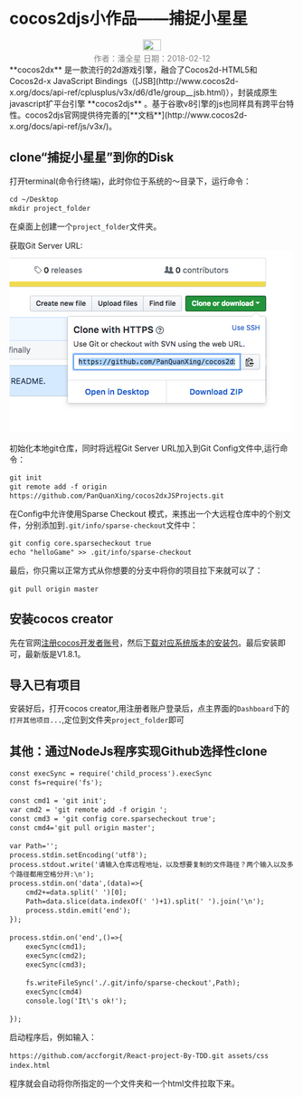 # cocos2djs小作品——捕捉小星星

<center>
<img src="https://avatars1.githubusercontent.com/u/16749698?s=460&v=4" width="25%" height="25%"/>
<br/>
<font color="Gray">作者：潘全星   日期：2018-02-12</font>
</center>
**cocos2dx** 是一款流行的2d游戏引擎，融合了Cocos2d-HTML5和Cocos2d-x JavaScript Bindings（[JSB](http://www.cocos2d-x.org/docs/api-ref/cplusplus/v3x/d6/d1e/group__jsb.html)），封装成原生javascript扩平台引擎 **cocos2djs** 。基于谷歌v8引擎的js也同样具有跨平台特性。cocos2djs官网提供待完善的[**文档**](http://www.cocos2d-x.org/docs/api-ref/js/v3x/)。 

## clone“捕捉小星星”到你的Disk
打开terminal(命令行终端)，此时你位于系统的～目录下，运行命令：

```
cd ~/Desktop
mkdir project_folder
```

在桌面上创建一个`project_folder`文件夹。

获取Git Server URL:
![img](readmeImg/2018-02-24-01.png)

初始化本地git仓库，同时将远程Git Server URL加入到Git Config文件中,运行命令：

```
git init
git remote add -f origin https://github.com/PanQuanXing/cocos2dxJSProjects.git
```

在Config中允许使用Sparse Checkout 模式，来拣出一个大远程仓库中的个别文件，分别添加到`.git/info/sparse-checkout`文件中：

```
git config core.sparsecheckout true
echo "helloGame" >> .git/info/sparse-checkout
```

最后，你只需以正常方式从你想要的分支中将你的项目拉下来就可以了：

`git pull origin master`

## 安装cocos creator
先在官网[注册cocos开发者账号](https://passport.cocos.com/auth/signup)，然后[下载对应系统版本的安装包](http://www.cocos.com/download)。最后安装即可，最新版是V1.8.1。

## 导入已有项目
安装好后，打开cocos creator,用注册者账户登录后，点主界面的`Dashboard`下的`打开其他项目...`,定位到文件夹`project_folder`即可

## 其他：通过NodeJs程序实现Github选择性clone
```
const execSync = require('child_process').execSync
const fs=require('fs');

const cmd1 = 'git init';
var cmd2 = 'git remote add -f origin ';
const cmd3 = 'git config core.sparsecheckout true';
const cmd4='git pull origin master';

var Path='';
process.stdin.setEncoding('utf8');
process.stdout.write('请输入仓库远程地址，以及想要复制的文件路径？两个输入以及多个路径都用空格分开:\n');
process.stdin.on('data',(data)=>{
    cmd2+=data.split(' ')[0];
    Path=data.slice(data.indexOf(' ')+1).split(' ').join('\n');
    process.stdin.emit('end');
});

process.stdin.on('end',()=>{
    execSync(cmd1);
    execSync(cmd2);
    execSync(cmd3);

    fs.writeFileSync('./.git/info/sparse-checkout',Path);
    execSync(cmd4)
    console.log('It\'s ok!');

});
```

启动程序后，例如输入：

`https://github.com/accforgit/React-project-By-TDD.git assets/css index.html`

程序就会自动将你所指定的一个文件夹和一个html文件拉取下来。